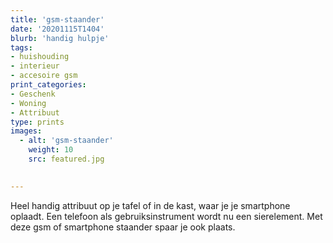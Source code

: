 ```yaml
---
title: 'gsm-staander'
date: '20201115T1404'
blurb: 'handig hulpje'
tags:
- huishouding
- interieur
- accesoire gsm
print_categories:
- Geschenk
- Woning
- Attribuut
type: prints
images:
  - alt: 'gsm-staander'
    weight: 10
    src: featured.jpg
 

---
```

Heel handig attribuut op je tafel of in de kast, waar je je smartphone oplaadt. Een telefoon als gebruiksinstrument wordt nu een sierelement. Met deze gsm of smartphone staander spaar je ook plaats.
